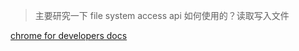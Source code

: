 >  主要研究一下 file system access api 如何使用的？读取写入文件

[chrome for developers docs](https://developer.chrome.google.cn/docs/capabilities/web-apis/file-system-access?hl=uk#what-is-it)

